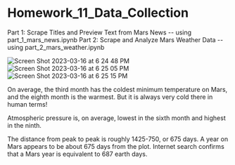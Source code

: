 # Homework_11_Data_Collection

Part 1: Scrape Titles and Preview Text from Mars News -- using part_1_mars_news.ipynb
Part 2: Scrape and Analyze Mars Weather Data -- using part_2_mars_weather.ipynb



![Screen Shot 2023-03-16 at 6 24 48 PM](https://user-images.githubusercontent.com/119380122/225774123-0fcacc0a-c985-424c-8153-0a080113414f.png)
![Screen Shot 2023-03-16 at 6 25 05 PM](https://user-images.githubusercontent.com/119380122/225774147-715f18b7-b9ce-4322-8281-ae88cfb5ddd8.png)
![Screen Shot 2023-03-16 at 6 25 15 PM](https://user-images.githubusercontent.com/119380122/225774160-b170fc12-4835-4143-8736-4900eb7ab3ed.png)

On average, the third month has the coldest minimum temperature on Mars, and the eighth month is the warmest. But it is always very cold there in human terms!

Atmospheric pressure is, on average, lowest in the sixth month and highest in the ninth.

The distance from peak to peak is roughly 1425-750, or 675 days. A year on Mars appears to be about 675 days from the plot. Internet search confirms that a Mars year is equivalent to 687 earth days.

